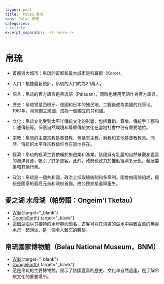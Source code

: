 ```yaml
---
layout: post
title:  Palau 帛琉
tags: Palau 帛琉 
categories:
- Article
excerpt_separator:  <!--more-->
---
```

# 帛琉
- 首都與大城市：帛琉的首都和最大城市是科羅爾（Koror）。

- 人口：根據最新統計，帛琉的人口約為2.1萬人。

- 語言：帛琉的官方語言是帛琉語（Palauan），同時也使用英語作為官方語言。

- 歷史：帛琉曾是西班牙、德國和日本的殖民地，二戰後成為美國的託管地。1981年，帛琉獨立建國，成為一個獨立的共和國。

- 文化：帛琉文化受到太平洋傳統文化的影響，包括舞蹈、音樂、傳統手工藝和口述傳統等。保護自然環境和尊重傳統文化在當地社會中佔有重要地位。

- 宗教：帛琉的主要宗教是基督教，包括天主教、新教和其他基督教教派。同時，傳統的太平洋宗教信仰也在當地存在。

- 經濟：帛琉的經濟主要依賴於旅遊業和漁業。該國擁有壯麗的自然景觀和豐富的海洋資源，吸引了許多遊客。此外，政府也致力於推動經濟多元化，發展農業和其他行業。

- 政治：帛琉是一個共和國，政治上採取總統制和多黨制。國會由兩院組成，總統是國家的最高元首和政府首腦，由公民直接選舉產生。

## 愛之湖 水母湖（帕勞語：Ongeim'l Tketau）
- [Wiki](https://zh.wikipedia.org/zh-tw/%E6%B0%B4%E6%AF%8D%E6%B9%96 "Wiki"){:target="_blank"} 
- [GoogleEarth](https://earth.google.com/web/search/Jellyfish+Lake/@7.1623362,134.37917242,37.37516994a,6190.69822147d,34.99999989y,-0h,0t,0r/ "GoogleEarth"){:target="_blank"} 
- 這個湖泊以其獨特的水母群而聞名，遊客可以在清澈的湖水中與數百萬的無毒水母一起游泳，是一個令人難忘的體驗。

## 帛琉國家博物館（Belau National Museum，BNM）
- [Wiki](https://zh.wikipedia.org/zh-tw/%E5%B8%9B%E7%90%89%E5%9C%8B%E5%AE%B6%E5%8D%9A%E7%89%A9%E9%A4%A8 "Wiki"){:target="_blank"} 
- [GoogleEarth](https://earth.google.com/web/search/Belau+National+Museum/@7.3366742,134.4762017,27.74481525a,1046.97962176d,34.99999996y,0h,0t,0r/ "GoogleEarth"){:target="_blank"} 
- 這是帛琉的主要博物館，展示了該國豐富的歷史、文化和自然遺產，是了解帛琉文化的重要場所。


